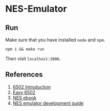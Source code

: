 # NES-Emulator

## Run

Make sure that you have installed `node` and `npm`.

```
npm i && make run
```
Then visit `localhost:3006`.

## References

1. [6502 Introduction](http://www.obelisk.me.uk/6502/)
2. [Easy 6502](https://skilldrick.github.io/easy6502/)
3. [NES ebook](https://bugzmanov.github.io/nes_ebook/)
4. [NES emulator development guide](http://nesdev.com/NES%20emulator%20development%20guide.txt)